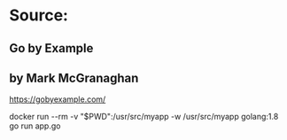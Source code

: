 # Source:
## Go by Example
## by Mark McGranaghan
https://gobyexample.com/


docker run --rm -v "$PWD":/usr/src/myapp -w /usr/src/myapp golang:1.8 go run app.go